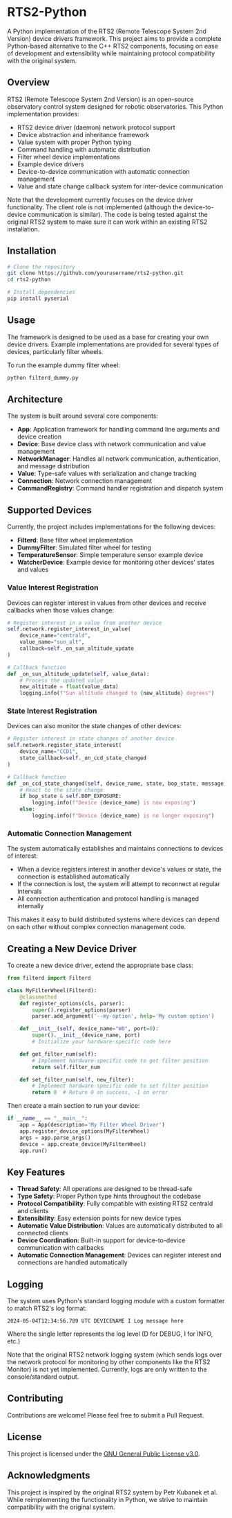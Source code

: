 # RTS2-Python

A Python implementation of the RTS2 (Remote Telescope System 2nd Version) device drivers framework. This project aims to provide a complete Python-based alternative to the C++ RTS2 components, focusing on ease of development and extensibility while maintaining protocol compatibility with the original system.

## Overview

RTS2 (Remote Telescope System 2nd Version) is an open-source observatory control system designed for robotic observatories. This Python implementation provides:

- RTS2 device driver (daemon) network protocol support
- Device abstraction and inheritance framework
- Value system with proper Python typing
- Command handling with automatic distribution
- Filter wheel device implementations
- Example device drivers
- Device-to-device communication with automatic connection management
- Value and state change callback system for inter-device communication

Note that the development currently focuses on the device driver functionality. The client role is not implemented (although the device-to-device communication is similar). The code is being tested against the original RTS2 system to make sure it can work within an existing RTS2 installation.

## Installation

```bash
# Clone the repository
git clone https://github.com/yourusername/rts2-python.git
cd rts2-python

# Install dependencies
pip install pyserial
```

## Usage

The framework is designed to be used as a base for creating your own device drivers. Example implementations are provided for several types of devices, particularly filter wheels.

To run the example dummy filter wheel:

```bash
python filterd_dummy.py
```

## Architecture

The system is built around several core components:

- **App**: Application framework for handling command line arguments and device creation
- **Device**: Base device class with network communication and value management
- **NetworkManager**: Handles all network communication, authentication, and message distribution
- **Value**: Type-safe values with serialization and change tracking
- **Connection**: Network connection management
- **CommandRegistry**: Command handler registration and dispatch system

## Supported Devices

Currently, the project includes implementations for the following devices:

- **Filterd**: Base filter wheel implementation
- **DummyFilter**: Simulated filter wheel for testing
- **TemperatureSensor**: Simple temperature sensor example device
- **WatcherDevice**: Example device for monitoring other devices' states and values

### Value Interest Registration

Devices can register interest in values from other devices and receive callbacks when those values change:

```python
# Register interest in a value from another device
self.network.register_interest_in_value(
    device_name="centrald",
    value_name="sun_alt",
    callback=self._on_sun_altitude_update
)

# Callback function
def _on_sun_altitude_update(self, value_data):
    # Process the updated value
    new_altitude = float(value_data)
    logging.info(f"Sun altitude changed to {new_altitude} degrees")
```

### State Interest Registration

Devices can also monitor the state changes of other devices:

```python
# Register interest in state changes of another device
self.network.register_state_interest(
    device_name="CCD1",
    state_callback=self._on_ccd_state_changed
)

# Callback function
def _on_ccd_state_changed(self, device_name, state, bop_state, message):
    # React to the state change
    if bop_state & self.BOP_EXPOSURE:
        logging.info(f"Device {device_name} is now exposing")
    else:
        logging.info(f"Device {device_name} is no longer exposing")
```

### Automatic Connection Management

The system automatically establishes and maintains connections to devices of interest:

- When a device registers interest in another device's values or state, the connection is established automatically
- If the connection is lost, the system will attempt to reconnect at regular intervals
- All connection authentication and protocol handling is managed internally

This makes it easy to build distributed systems where devices can depend on each other without complex connection management code.

## Creating a New Device Driver

To create a new device driver, extend the appropriate base class:

```python
from filterd import Filterd

class MyFilterWheel(Filterd):
    @classmethod
    def register_options(cls, parser):
        super().register_options(parser)
        parser.add_argument('--my-option', help='My custom option')

    def __init__(self, device_name="W0", port=0):
        super().__init__(device_name, port)
        # Initialize your hardware-specific code here

    def get_filter_num(self):
        # Implement hardware-specific code to get filter position
        return self.filter_num

    def set_filter_num(self, new_filter):
        # Implement hardware-specific code to set filter position
        return 0  # Return 0 on success, -1 on error
```

Then create a main section to run your device:

```python
if __name__ == "__main__":
    app = App(description='My Filter Wheel Driver')
    app.register_device_options(MyFilterWheel)
    args = app.parse_args()
    device = app.create_device(MyFilterWheel)
    app.run()
```

## Key Features

- **Thread Safety**: All operations are designed to be thread-safe
- **Type Safety**: Proper Python type hints throughout the codebase
- **Protocol Compatibility**: Fully compatible with existing RTS2 centrald and clients
- **Extensibility**: Easy extension points for new device types
- **Automatic Value Distribution**: Values are automatically distributed to all connected clients
- **Device Coordination**: Built-in support for device-to-device communication with callbacks
- **Automatic Connection Management**: Devices can register interest and connections are handled automatically

## Logging

The system uses Python's standard logging module with a custom formatter to match RTS2's log format:

```
2024-05-04T12:34:56.789 UTC DEVICENAME I Log message here
```

Where the single letter represents the log level (D for DEBUG, I for INFO, etc.)

Note that the original RTS2 network logging system (which sends logs over the network protocol for monitoring by other components like the RTS2 Monitor) is not yet implemented. Currently, logs are only written to the console/standard output.

## Contributing

Contributions are welcome! Please feel free to submit a Pull Request.

## License

This project is licensed under the [GNU General Public License v3.0](LICENSE).

## Acknowledgments

This project is inspired by the original RTS2 system by Petr Kubanek et al. While reimplementing the functionality in Python, we strive to maintain compatibility with the original system.
